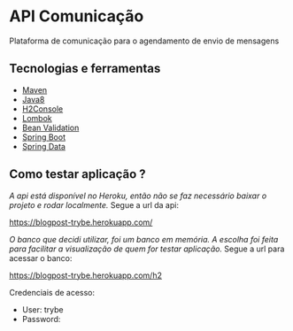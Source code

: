 # API Comunicação
Plataforma de comunicação para o agendamento de envio de mensagens

## Tecnologias e ferramentas

- [Maven](https://maven.apache.org/)
- [Java8](https://openjdk.java.net/)
- [H2Console](http://www.h2database.com/html/quickstart.html)
- [Lombok](https://projectlombok.org/)
- [Bean Validation](https://hibernate.org/validator/)
- [Spring Boot](https://spring.io/projects/spring-boot)
- [Spring Data](https://spring.io/projects/spring-data)


## Como testar aplicação ?


_A api está disponível no Heroku, então não se faz necessário baixar o projeto e rodar localmente._
	Segue a url da api:
  
https://blogpost-trybe.herokuapp.com/


_O banco que decidi utilizar, foi um banco em memória. A escolha foi feita para facilitar a visualização de quem for testar aplicação._
  Segue a url para acessar o banco:
  
  
https://blogpost-trybe.herokuapp.com/h2

Credenciais de acesso:

- User: trybe
- Password:
  
